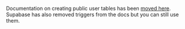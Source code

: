 <TimeStamp start="1:13" end="1:33">
  
  Documentation on creating public user tables has been [moved here](https://supabase.io/docs/guides/auth/managing-user-data). Supabase has also removed triggers from the docs but you can still use them.
  
</TimeStamp>